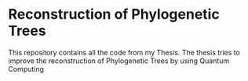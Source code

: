 # Reconstruction of Phylogenetic Trees
 This repository contains all the code from my Thesis. The thesis tries to improve the reconstruction of Phylogenetic Trees by using Quantum Computing

